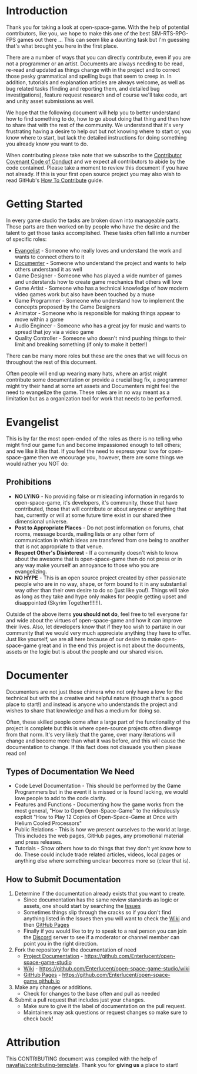 # Introduction

Thank you for taking a look at open-space-game.  With the help of potential contributors, like you, we hope to make this one of the best SIM-RTS-RPG-FPS games out there ...  This can seem like a daunting task but I'm guessing that's what brought you here in the first place.

There are a number of ways that you can directly contribute, even if you are not a programmer or an artist.  Documents are always needing to be read, re-read and updated as things change with in the project and to correct those pesky grammatical and spelling bugs that seem to creep in.  In addition, tutorials and explanation articles are always welcome, as well as bug related tasks (finding and reporting them, and detailed bug investigations), feature request research and of course we'll take code, art and unity asset submissions as well.

We hope that the following document will help you to better understand how to find something to do, how to go about doing that thing and then how to share that with the rest of the community.  We understand that it's very frustrating having a desire to help out but not knowing where to start or, you know where to start, but lack the detailed instructions for doing something you already know you want to do.

When contributing please take note that we subscribe to the [Contributor Covenant Code of Conduct](https://github.com/Enterlucent/open-space-game-sandbox/blob/master/.github/CODE_OF_CONDUCT.md) and we expect all contributors to abide by the code contained.  Please take a moment to review this document if you have not already.  If this is your first open source project you may also wish to read GitHub's [How To Contribute](https://opensource.guide/how-to-contribute/) guide.

# Getting Started

In every game studio the tasks are broken down into manageable parts.   Those parts are then worked on by people who have the desire and the talent to get those tasks accomplished.  These tasks often fall into a number of specific roles:

* [Evangelist](#evangelist) - Someone who really loves and understand the work and wants to connect others to it
* [Documenter](#documenter) - Someone who understand the project and wants to help others understand it as well
* Game Designer - Someone who has played a wide number of games and understands how to create game mechanics that others will love
* Game Artist - Someone who has a technical knowledge of how modern video games work but also have been touched by a muse
* Game Programmer - Someone who understand how to implement the concepts proposed by the Game Designers 
* Animator - Someone who is responsible for making things appear to move within a game
* Audio Engineer - Someone who has a great joy for music and wants to spread that joy via a video game
* Quality Controller - Someone who doesn't mind pushing things to their limit and breaking something (if only to make it better!)

There can be many more roles but these are the ones that we will focus on throughout the rest of this document.   

Often people will end up wearing many hats, where an artist might contribute some documentation or provide a crucial bug fix, a programmer might try their hand at some art assets and Documenters might feel the need to evangelize the game.  These roles are in no way meant as a limitation but as a organization tool for work that needs to be performed.

# Evangelist <a id="evangelist"></a>

This is by far the most open-ended of the roles as there is no telling who might find our game fun and become impassioned enough to tell others; and we like it like that.  If you feel the need to express your love for open-space-game then we encourage you, however, there are some things we would rather you NOT do:

## Prohibitions
* **NO LYING** - No providing false or misleading information in regards to open-space-game, it's developers, it's community, those that have contributed, those that will contribute or about anyone or anything that has, currently or will at some future time exist in our shared thee dimensional universe.
* **Post to Appropriate Places** - Do not post information on forums, chat rooms, message boards, mailing lists or any other form of communication in which ideas are transfered from one being to another that is not appropriate to that venue.
* **Respect Other's Disinterest** - If a community doesn't wish to know about the awesome that is open-space-game then do not press or in any way make yourself an annoyance to those who you are evangelizing.
* **NO HYPE** - This is an open source project created by other passionate people who are in no way, shape, or form bound to it in any substantial way other than their own desire to do so (just like you!).   Things will take as long as they take and hype only makes for people getting upset and disappointed (Skyrim Together!!!!!!).

Outside of the above items **you should not do**, feel free to tell everyone far and wide about the virtues of open-space-game and how it can improve their lives.  Also, let developers know that if they too wish to partake in our community that we would very much appreciate anything they have to offer.  Just like yourself, we are all here because of our desire to make open-space-game great and in the end this project is not about the documents, assets or the logic but is about the people and our shared vision.

# Documenter <a id="documenter"></a>

Documenters are not just those chimera who not only have a love for the technical but with the a creative and helpful nature (though that's a good place to start!) and instead is anyone who understands the project and wishes to share that knowledge and has a medium for doing so.  

Often, these skilled people come after a large part of the functionality of the project is complete but this is where open-source projects often diverge from that norm.   It's very likely that the game, over many iterations will change and become more than what it was before, and this will cause the documentation to change.  If this fact does not dissuade you then please read on!  

## Types of Documentation We Need
* Code Level Documentation - This should be performed by the Game Programmers but in the event it is missed or is found lacking, we would love people to add to the code clarity.
* Features and Functions - Documenting how the game works from the most general, "How to Open Open-Space-Game" to the ridiculously explicit "How to Play 12 Copies of Open-Space-Game at Once with Helium Cooled Processors"
* Public Relations - This is how we present ourselves to the world at large.  This includes the web pages, GitHub pages, any promotional material and press releases.
* Tutorials - Show others how to do things that they don't yet know how to do.  These could include trade related articles, videos, local pages or anything else where something unclear becomes more so (clear that is).

## How to Submit Documentation
1. Determine if the documentation already exists that you want to create.
    * Since documentation has the same review standards as logic or assets, one should start by searching the [Issues](https://github.com/Enterlucent/open-space-game-sandbox/issues?utf8=%E2%9C%93&q=label%3Adocumentation+is%3Aall+)
    * Sometimes things slip through the cracks so if you don't find anything listed in the Issues then you will want to check the [Wiki](https://github.com/Enterlucent/open-space-game-sandbox/wiki) and then [GitHub Pages](https://www.open-space-game.org/)
    * Finally if you would like to try to speak to a real person you can join the [Discord](https://discord.gg/zk3NZEc) server to see if a moderator or channel member can point you in the right direction.
2. Fork the repository for the documentation of need
   	* [Project Documentation](https://github.com/Enterlucent/open-space-game-sandbox/tree/master/docs) - https://github.com/Enterlucent/open-space-game-studio
   	* [Wiki](https://github.com/Enterlucent/open-space-game-sandbox/wiki) - https://github.com/Enterlucent/open-space-game-studio/wiki
   	* [GitHub Pages](https://www.open-space-game.org/) - https://github.com/Enterlucent/open-space-game.github.io
3. Make any changes or additions.
	* Check for changes to the base often and pull as needed
4. Submit a pull request that includes just your changes.  
	* Make sure to give it the label of documentation on the pull request.
	* Maintainers may ask questions or request changes so make sure to check back!





# Attribution

This CONTRIBUTING document was compiled with the help of [nayafia/contributing-template](https://github.com/nayafia/contributing-template/blob/master/CONTRIBUTING-template.md).  Thank you for **giving us** a place to start!